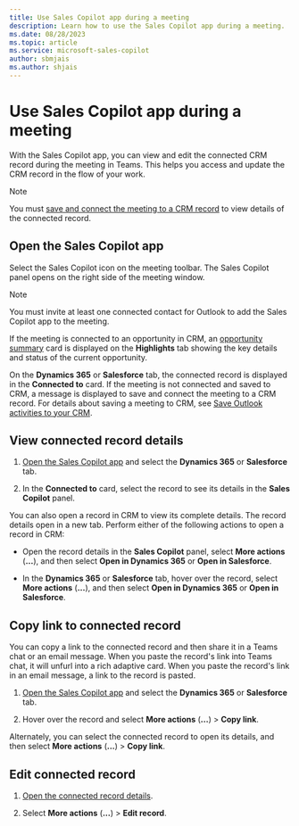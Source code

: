 ```yaml
---
title: Use Sales Copilot app during a meeting
description: Learn how to use the Sales Copilot app during a meeting.
ms.date: 08/28/2023
ms.topic: article
ms.service: microsoft-sales-copilot
author: sbmjais
ms.author: shjais
---
```


# Use Sales Copilot app during a meeting

With the Sales Copilot app, you can view and edit the connected CRM record during the meeting in Teams. This helps you access and update the CRM record in the flow of your work.

> [!NOTE]
> You must [save and connect the meeting to a CRM record](save-outlook-activities-crm.md) to view details of the connected record.

## Open the Sales Copilot app

Select the Sales Copilot icon on the meeting toolbar. The Sales Copilot panel opens on the right side of the meeting window.

> [!NOTE]
> You must invite at least one connected contact for Outlook to add the Sales Copilot app to the meeting.

If the meeting is connected to an opportunity in CRM, an [opportunity summary](view-opportunity-summary.md) card is displayed on the **Highlights** tab showing the key details and status of the current opportunity.

On the **Dynamics 365** or **Salesforce** tab, the connected record is displayed in the **Connected to** card.
If the meeting is not connected and saved to CRM, a message is displayed to save and connect the meeting to a CRM record. For details about saving a meeting to CRM, see [Save Outlook activities to your CRM](save-outlook-activities-crm.md).

## View connected record details

1. [Open the Sales Copilot app](#open-the-sales-copilot-app) and select the **Dynamics 365** or **Salesforce** tab.

1. In the **Connected to** card, select the record to see its details in the **Sales Copilot** panel.

You can also open a record in CRM to view its complete details. The record details open in a new tab. Perform either of the following actions to open a record in CRM:

- Open the record details in the **Sales Copilot** panel, select **More actions** (**...**), and then select **Open in Dynamics 365** or **Open in Salesforce**.

- In the **Dynamics 365** or **Salesforce** tab, hover over the record, select **More actions** (**...**), and then select **Open in Dynamics 365** or **Open in Salesforce**.

## Copy link to connected record

You can copy a link to the connected record and then share it in a Teams chat or an email message. When you paste the record's link into Teams chat, it will unfurl into a rich adaptive card. When you paste the record's link in an email message, a link to the record is pasted.

1. [Open the Sales Copilot app](#open-the-sales-copilot-app) and select the **Dynamics 365** or **Salesforce** tab.

1. Hover over the record and select **More actions** (**...**) > **Copy link**.

Alternately, you can select the connected record to open its details, and then select **More actions** (**...**) > **Copy link**.

## Edit connected record

1. [Open the connected record details](#view-connected-record-details).

1. Select **More actions** (**...**) > **Edit record**.
